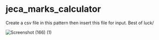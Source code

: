 # jeca_marks_calculator
Create a csv file in this pattern then insert this file for input.
Best of luck/


![Screenshot (166) (1)](https://github.com/Programmerlogic/jeca_marks_calculator/assets/90715479/0ca4ab6b-dab7-4af5-bb24-bf1a1a0b6a79)
